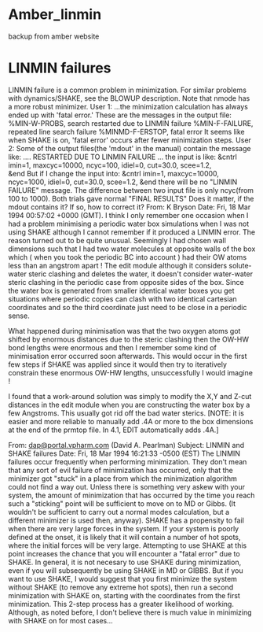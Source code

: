 # Amber_linmin
backup from amber website


# LINMIN failures
LINMIN failure is a common problem in minimization. For similar problems with dynamics/SHAKE, see the BLOWUP description. Note that nmode has a more robust minimizer.
User 1:
...the minimization calculation has always ended up with 'fatal error.' These are the messages in the output file:
 %MIN-W-PROBS, search restarted due to LINMIN failure
 %MIN-F-FAILURE, repeated line search failure
 %MINMD-F-ERSTOP, fatal error
It seems like when SHAKE is on, 'fatal error' occurs after fewer minimization steps.
User 2:
Some of the output files(the 'mdout' in the manual) contain the message like:
 .... RESTARTED DUE TO LINMIN FAILURE ...
the input is like:
 &cntrl                                                                        
    imin=1, maxcyc=10000, ncyc=100, idiel=0, cut=30.0, scee=1.2,               
 &end
But if I change the input into:
 &cntrl
    imin=1, maxcyc=10000, ncyc=1000, idiel=0, cut=30.0, scee=1.2,
 &end
there will be no "LINMIN FAILURE" message. The difference between two input file is only ncyc(from 100 to 1000). Both trials gave normal "FINAL RESULTS" Does it matter, if the mdout contains it? If so, how to correct it?
From: K Bryson 
Date: Fri, 18 Mar 1994 00:57:02 +0000 (GMT). 
I think I only remember one occasion when I had a problem minimising a periodic water box simulations when I was not using SHAKE although I cannot remember if it produced a LINMIN error. The reason turned out to be quite unusual.
Seemingly I had chosen wall dimensions such that I had two water molecules at opposite walls of the box which ( when you took the periodic BC into account ) had their OW atoms less than an angstrom apart ! The edit module although it considers solute-water steric clashing and deletes the water, it doesn't consider water-water steric clashing in the periodic case from opposite sides of the box. Since the water box is generated from smaller identical water boxes you get situations where periodic copies can clash with two identical cartesian coordinates and so the third coordinate just need to be close in a periodic sense.

What happened during minimisation was that the two oxygen atoms got shifted by enormous distances due to the steric clashing then the OW-HW bond lengths were enormous and then I remember some kind of minimisation error occurred soon afterwards. This would occur in the first few steps if SHAKE was applied since it would then try to iteratively constrain these enormous OW-HW lengths, unsuccessfully I would imagine !

I found that a work-around solution was simply to modify the X,Y and Z-cut distances in the edit module when you are constructing the water box by a few Angstroms. This usually got rid off the bad water sterics. [NOTE: it is easier and more reliable to manually add .4A or more to the box dimensions at the end of the prmtop file. In 4.1, EDIT automatically adds .4A.]

From: dap@portal.vpharm.com (David A. Pearlman)
Subject: LINMIN and SHAKE failures
Date: Fri, 18 Mar 1994 16:21:33 -0500 (EST)
The LINMIN failures occur frequently when performing minimization. They don't mean that any sort of evil failure of minimization has occurred, only that the minimizer got "stuck" in a place from which the minimization algorithm could not find a way out. Unless there is something very askew with your system, the amount of minimization that has occurred by the time you reach such a "sticking" point will be sufficient to move on to MD or Gibbs. (It wouldn't be sufficient to carry out a normal modes calculation, but a different minimizer is used then, anyway).
SHAKE has a propensity to fail when there are very large forces in the system. If your system is poorly defined at the onset, it is likely that it will contain a number of hot spots, where the initial forces will be very large. Attempting to use SHAKE at this point increases the chance that you will encounter a "fatal error" due to SHAKE. In general, it is not necesary to use SHAKE during minimization, even if you will subsequently be using SHAKE in MD or GIBBS. But if you want to use SHAKE, I would suggest that you first minimize the system without SHAKE (to remove any extreme hot spots), then run a second minimization with SHAKE on, starting with the coordinates from the first minimization. This 2-step process has a greater likelihood of working. Although, as noted before, I don't believe there is much value in minimizing with SHAKE on for most cases...
